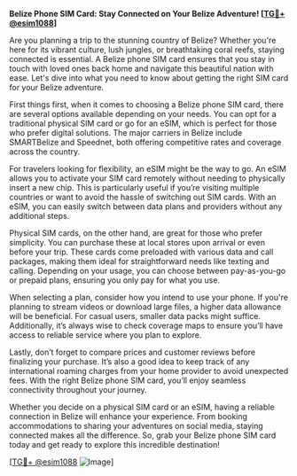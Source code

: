 **Belize Phone SIM Card: Stay Connected on Your Belize Adventure! [[TG💪+ @esim1088](https://t.me/s/esim1088)]**

Are you planning a trip to the stunning country of Belize? Whether you're here for its vibrant culture, lush jungles, or breathtaking coral reefs, staying connected is essential. A Belize phone SIM card ensures that you stay in touch with loved ones back home and navigate this beautiful nation with ease. Let's dive into what you need to know about getting the right SIM card for your Belize adventure.

First things first, when it comes to choosing a Belize phone SIM card, there are several options available depending on your needs. You can opt for a traditional physical SIM card or go for an eSIM, which is perfect for those who prefer digital solutions. The major carriers in Belize include SMARTBelize and Speednet, both offering competitive rates and coverage across the country.

For travelers looking for flexibility, an eSIM might be the way to go. An eSIM allows you to activate your SIM card remotely without needing to physically insert a new chip. This is particularly useful if you’re visiting multiple countries or want to avoid the hassle of switching out SIM cards. With an eSIM, you can easily switch between data plans and providers without any additional steps.

Physical SIM cards, on the other hand, are great for those who prefer simplicity. You can purchase these at local stores upon arrival or even before your trip. These cards come preloaded with various data and call packages, making them ideal for straightforward needs like texting and calling. Depending on your usage, you can choose between pay-as-you-go or prepaid plans, ensuring you only pay for what you use.

When selecting a plan, consider how you intend to use your phone. If you're planning to stream videos or download large files, a higher data allowance will be beneficial. For casual users, smaller data packs might suffice. Additionally, it’s always wise to check coverage maps to ensure you’ll have access to reliable service where you plan to explore.

Lastly, don’t forget to compare prices and customer reviews before finalizing your purchase. It’s also a good idea to keep track of any international roaming charges from your home provider to avoid unexpected fees. With the right Belize phone SIM card, you’ll enjoy seamless connectivity throughout your journey.

Whether you decide on a physical SIM card or an eSIM, having a reliable connection in Belize will enhance your experience. From booking accommodations to sharing your adventures on social media, staying connected makes all the difference. So, grab your Belize phone SIM card today and get ready to explore this incredible destination!

[[TG💪+ @esim1088](https://t.me/s/esim1088) ![Image](https://i.postimg.cc/Y0z9fWf4/image.png)]